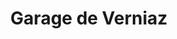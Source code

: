 ---
title: "Garage de Verniaz"
url: /anthy-sur-leman/garage-de-verniaz/
shop: réparation de voitures
---